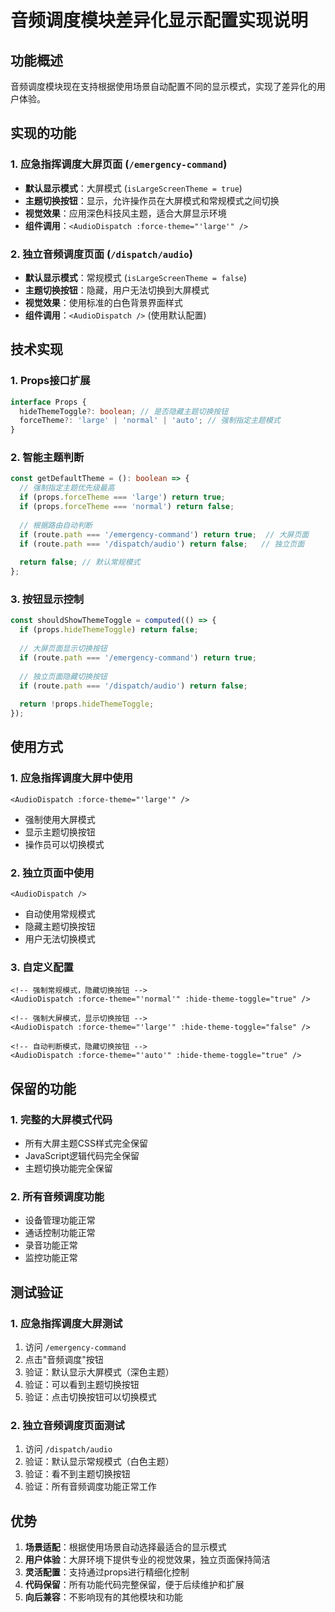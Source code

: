 # 音频调度模块差异化显示配置实现说明

## 功能概述

音频调度模块现在支持根据使用场景自动配置不同的显示模式，实现了差异化的用户体验。

## 实现的功能

### 1. 应急指挥调度大屏页面 (`/emergency-command`)
- **默认显示模式**：大屏模式 (`isLargeScreenTheme = true`)
- **主题切换按钮**：显示，允许操作员在大屏模式和常规模式之间切换
- **视觉效果**：应用深色科技风主题，适合大屏显示环境
- **组件调用**：`<AudioDispatch :force-theme="'large'" />`

### 2. 独立音频调度页面 (`/dispatch/audio`)
- **默认显示模式**：常规模式 (`isLargeScreenTheme = false`)
- **主题切换按钮**：隐藏，用户无法切换到大屏模式
- **视觉效果**：使用标准的白色背景界面样式
- **组件调用**：`<AudioDispatch />` (使用默认配置)

## 技术实现

### 1. Props接口扩展
```typescript
interface Props {
  hideThemeToggle?: boolean; // 是否隐藏主题切换按钮
  forceTheme?: 'large' | 'normal' | 'auto'; // 强制指定主题模式
}
```

### 2. 智能主题判断
```typescript
const getDefaultTheme = (): boolean => {
  // 强制指定主题优先级最高
  if (props.forceTheme === 'large') return true;
  if (props.forceTheme === 'normal') return false;
  
  // 根据路由自动判断
  if (route.path === '/emergency-command') return true;  // 大屏页面
  if (route.path === '/dispatch/audio') return false;   // 独立页面
  
  return false; // 默认常规模式
};
```

### 3. 按钮显示控制
```typescript
const shouldShowThemeToggle = computed(() => {
  if (props.hideThemeToggle) return false;
  
  // 大屏页面显示切换按钮
  if (route.path === '/emergency-command') return true;
  
  // 独立页面隐藏切换按钮
  if (route.path === '/dispatch/audio') return false;
  
  return !props.hideThemeToggle;
});
```

## 使用方式

### 1. 应急指挥调度大屏中使用
```vue
<AudioDispatch :force-theme="'large'" />
```
- 强制使用大屏模式
- 显示主题切换按钮
- 操作员可以切换模式

### 2. 独立页面中使用
```vue
<AudioDispatch />
```
- 自动使用常规模式
- 隐藏主题切换按钮
- 用户无法切换模式

### 3. 自定义配置
```vue
<!-- 强制常规模式，隐藏切换按钮 -->
<AudioDispatch :force-theme="'normal'" :hide-theme-toggle="true" />

<!-- 强制大屏模式，显示切换按钮 -->
<AudioDispatch :force-theme="'large'" :hide-theme-toggle="false" />

<!-- 自动判断模式，隐藏切换按钮 -->
<AudioDispatch :force-theme="'auto'" :hide-theme-toggle="true" />
```

## 保留的功能

### 1. 完整的大屏模式代码
- 所有大屏主题CSS样式完全保留
- JavaScript逻辑代码完全保留
- 主题切换功能完全保留

### 2. 所有音频调度功能
- 设备管理功能正常
- 通话控制功能正常
- 录音功能正常
- 监控功能正常

## 测试验证

### 1. 应急指挥调度大屏测试
1. 访问 `/emergency-command`
2. 点击"音频调度"按钮
3. 验证：默认显示大屏模式（深色主题）
4. 验证：可以看到主题切换按钮
5. 验证：点击切换按钮可以切换模式

### 2. 独立音频调度页面测试
1. 访问 `/dispatch/audio`
2. 验证：默认显示常规模式（白色主题）
3. 验证：看不到主题切换按钮
4. 验证：所有音频调度功能正常工作

## 优势

1. **场景适配**：根据使用场景自动选择最适合的显示模式
2. **用户体验**：大屏环境下提供专业的视觉效果，独立页面保持简洁
3. **灵活配置**：支持通过props进行精细化控制
4. **代码保留**：所有功能代码完整保留，便于后续维护和扩展
5. **向后兼容**：不影响现有的其他模块和功能
